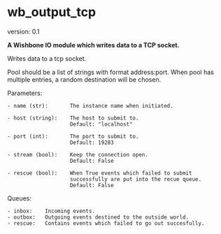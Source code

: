 wb_output_tcp
=============

version: 0.1

**A Wishbone IO module which writes data to a TCP socket.**

Writes data to a tcp socket.

Pool should be a list of strings with format address:port.
When pool has multiple entries, a random destination will be chosen.

Parameters:

    - name (str):       The instance name when initiated.

    - host (string):    The host to submit to.
                        Default: "localhost"

    - port (int):       The port to submit to.
                        Default: 19283

    - stream (bool):    Keep the connection open.
                        Default: False

    - rescue (bool):    When True events which failed to submit
                        successfully are put into the recue queue.
                        Default: False

Queues:

    - inbox:    Incoming events.
    - outbox:   Outgoing events destined to the outside world.
    - rescue:   Contains events which failed to go out succesfully.
